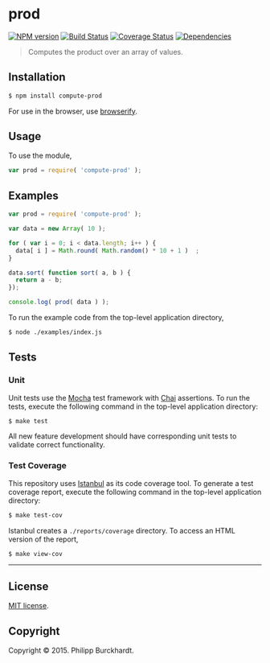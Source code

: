 prod
===
[![NPM version][npm-image]][npm-url] [![Build Status][travis-image]][travis-url] [![Coverage Status][coveralls-image]][coveralls-url] [![Dependencies][dependencies-image]][dependencies-url]

> Computes the product over an array of values.


## Installation

``` bash
$ npm install compute-prod
```

For use in the browser, use [browserify](https://github.com/substack/node-browserify).

## Usage

To use the module,

``` javascript
var prod = require( 'compute-prod' );
```

## Examples

``` javascript
var prod = require( 'compute-prod' );

var data = new Array( 10 );

for ( var i = 0; i < data.length; i++ ) {
  data[ i ] = Math.round( Math.random() * 10 + 1 )  ;
}

data.sort( function sort( a, b ) {
  return a - b;
});

console.log( prod( data ) );
```

To run the example code from the top-level application directory,

``` bash
$ node ./examples/index.js
```


## Tests

### Unit

Unit tests use the [Mocha](http://mochajs.org/) test framework with [Chai](http://chaijs.com) assertions. To run the tests, execute the following command in the top-level application directory:

``` bash
$ make test
```

All new feature development should have corresponding unit tests to validate correct functionality.


### Test Coverage

This repository uses [Istanbul](https://github.com/gotwarlost/istanbul) as its code coverage tool. To generate a test coverage report, execute the following command in the top-level application directory:

``` bash
$ make test-cov
```

Istanbul creates a `./reports/coverage` directory. To access an HTML version of the report,

``` bash
$ make view-cov
```


---
## License

[MIT license](http://opensource.org/licenses/MIT).


## Copyright

Copyright &copy; 2015. Philipp Burckhardt.


[npm-image]: http://img.shields.io/npm/v/compute-prod.svg
[npm-url]: https://npmjs.org/package/compute-prod

[travis-image]: http://img.shields.io/travis/compute-io/prod/master.svg
[travis-url]: https://travis-ci.org/compute-io/prod

[coveralls-image]: https://img.shields.io/coveralls/compute-io/prod/master.svg
[coveralls-url]: https://coveralls.io/r/compute-io/prod?branch=master

[dependencies-image]: http://img.shields.io/david/compute-io/prod.svg
[dependencies-url]: https://david-dm.org/compute-io/prod

[dev-dependencies-image]: http://img.shields.io/david/dev/compute-io/prod.svg
[dev-dependencies-url]: https://david-dm.org/dev/compute-io/prod

[github-issues-image]: http://img.shields.io/github/issues/compute-io/prod.svg
[github-issues-url]: https://github.com/compute-io/prod/issues

